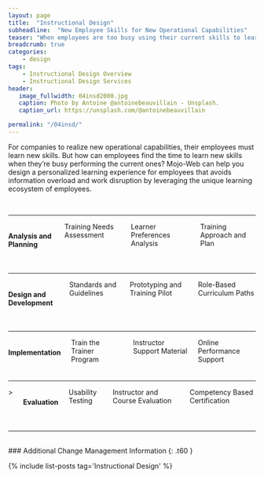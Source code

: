 ```yaml
---
layout: page
title:  "Instructional Design"
subheadline:  "New Employee Skills for New Operational Capabilities"
teaser: "When employees are too busy using their current skills to learn new ones,  Mojo-Web can help design a personalized learning experience that reduces information overload."
breadcrumb: true
categories:
    - design
tags:
    - Instructional Design Overview
    - Instructional Design Services
header:
   image_fullwidth: 04insd2000.jpg
   caption: Photo by Antoine @antoinebeauvillain - Unsplash.
   caption_url: https://unsplash.com/@antoinebeauvillain

permalink: "/04insd/"
---
```

For companies to realize new operational capabilities, their employees must learn new skills. But how can employees find the time to learn new skills when they’re busy performing the current ones? Mojo-Web can help you design a personalized learning experience for employees that avoids information overload and work disruption by leveraging the unique learning ecosystem of employees.

<br>
<hr>
<div class="row" >
  <div class="medium-4 medium-offset-1 columns t30">
      <p style="margin:0;"><img src="{{ site.urlimg }}02ocm_an_title.jpg" alt=""></p>
    </div><!-- /.medium-4.columns -->
  <div class="medium-7 columns t30">
      <h4>Analysis and Planning</h4>
      <p style="margin:0;">Training Needs Assessment</p>
      <p style="margin:0;">Learner Preferences Analysis</p>
      <p style="margin:0;">Training Approach and Plan</p>  
    </div><!-- /.medium-8.columns -->
</div><!-- /.row -->
<br>
<hr>
<div class="row">
  <div class="medium-4 medium-offset-1 columns t30">
    <p style="margin:0;"><img src="{{ site.urlimg }}02ocm_ld_title.jpg" alt=""></p>
  </div><!-- /.medium-4.columns -->
  <div class="medium-7 columns t30">
    <h4>Design and Development</h4>
    <p style="margin:0;">Standards and Guidelines</p>
    <p style="margin:0;">Prototyping and Training Pilot</p>
    <p style="margin:0;">Role-Based Curriculum Paths</p>
  </div><!-- /.medium-8.columns -->
</div><!-- /.row -->
<br>
<hr>
<div class="row">
  <div class="medium-4 medium-offset-1 columns t30">
    <img src="{{ site.urlimg }}02ocm_mg_title.jpg" alt="">
  </div><!-- /.medium-4.columns -->
  <div class="medium-7 columns t30">
    <h4>Implementation</h4>
    <p style="margin:0;">Train the Trainer Program</p>
    <p style="margin:0;">Instructor Support Material</p>
    <p style="margin:0;">Online Performance Support</p>
  </div><!-- /.medium-8.columns -->
</div><!-- /.row -->
<br>
<hr>
<div class="row">
  <div class="medium-4 medium-offset-1 columns t30">
    <img src="{{ site.urlimg }}02ocm_em_title.jpg" alt="">
  </div><!-- /.medium-4.columns -->
  <div class="medium-7 columns t30">>
    <h4>Evaluation</h4>
    <p style="margin:0;">Usability Testing</p>
    <p style="margin:0;">Instructor and Course Evaluation</p>
    <p style="margin:0;">Competency Based Certification</p>
  </div><!-- /.medium-8.columns -->
</div><!-- /.row -->
<br>
<hr>  
<br>
### Additional Change Management Information
{: .t60 }

{% include list-posts tag='Instructional Design' %}
